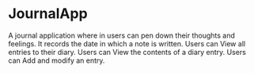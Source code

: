 # JournalApp
A journal application where in users can pen down their thoughts and feelings.
It records the date in which a note is written.
Users can View all entries to their diary.
Users can View the contents of a diary entry.
Users can Add and modify an entry.
